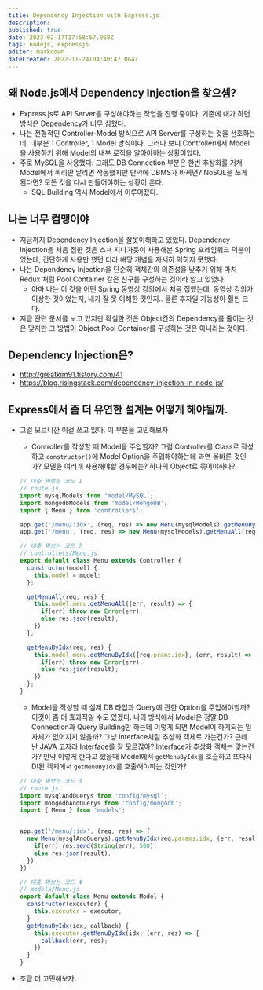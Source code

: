 ```yaml
---
title: Dependency Injection with Express.js
description: 
published: true
date: 2023-02-17T17:58:57.968Z
tags: nodejs, expressjs
editor: markdown
dateCreated: 2022-11-24T04:40:47.064Z
---
```


## 왜 Node.js에서 Dependency Injection을 찾으셈?
- Express.js로 API Server를 구성해야하는 작업을 진행 중이다. 기존에 내가 하던 방식은 Dependency가 너무 심했다.
- 나는 전형적인 Controller-Model 방식으로 API Server를 구성하는 것을 선호하는데, 대부분 1 Controller, 1 Model 방식이다. 그러다 보니 Controller에서 Model을 사용하기 위해 Model의 내부 로직을 알아야하는 상황이었다.
- 주로 MySQL을 사용했다. 그래도 DB Connection 부분은 한번 추상화를 거쳐 Model에서 쿼리만 날리면 작동했지만 만약에 DBMS가 바뀌면? NoSQL을 쓰게 된다면? 모든 것을 다시 만들어야하는 상황이 온다.
  - SQL Building 역시 Model에서 이루어졌다.

## 나는 너무 컴맹이야
- 지금까지 Dependency Injection을 잘못이해하고 있었다. Dependency Injection을 처음 접한 것은 스쳐 지나가듯이 사용해본 Spring 프레임워크 덕분이었는데, 간단하게 사용만 했던 터라 해당 개념을 자세히 익히지 못했다.
- 나는 Dependency Injection을 단순히 객체간의 의존성을 낮추기 위해 마치 Redux 처럼 Pool Container 같은 친구를 구성하는 것이라 알고 있었다.
  - 아마 나는 이 것을 어떤 Spring 동영상 강의에서 처음 접했는데, 동영상 강의가 이상한 것이었는지, 내가 잘 못 이해한 것인지.. 물론 후자일 가능성이 훨씬 크다.
- 지금 관련 문서를 보고 있지만 확실한 것은 Object간의 Dependency를 줄이는 것은 맞지만 그 방법이 Object Pool Container를 구성하는 것은 아니라는 것이다.

## Dependency Injection은?
- http://greatkim91.tistory.com/41
- https://blog.risingstack.com/dependency-injection-in-node-js/

## Express에서 좀 더 유연한 설계는 어떻게 해야될까.
- 그걸 모르니깐 이걸 쓰고 있다. 이 부분을 고민해보자
  - Controller를 작성할 때 Model을 주입할까? 그럼 Controller를 Class로 작성하고 `constructor()`에 Model Option을 주입해야하는데 과연 올바른 것인가? 모델을 여러개 사용해야할 경우에는? 하나의 Object로 묶어야하나?

  ```javascript
  // 대충 짜보는 코드 1
  // route.js
  import mysqlModels from 'model/MySQL';
  import mongodbModels from 'model/MongoDB';
  import { Menu } from 'controllers';

  app.get('/menu/:idx', (req, res) => new Menu(mysqlModels).getMenuByIdx(req, res));
  app.get('/menu', (req, res) => new Menu(mysqlModels).getMenuAll(req, res));
  ```

  ```javascript
  // 대충 짜보는 코드 2
  // controllers/Menu.js
  export default class Menu extends Controller {
    constructor(model) {
      this.model = model;
    };

    getMenuAll(req, res) {
      this.model.menu.getMenuAll((err, result) => {
        if(err) throw new Error(err);
        else res.json(result);        
      })
    };

    getMenuByIdx(req, res) {
      this.model.menu.getMenuByIdx({req.prams.idx}, (err, result) => {
        if(err) throw new Error(err);
        else res.json(result);
      })
    };
  }
  ```

  - Model을 작성할 때 실제 DB 타입과 Query에 관한 Option을 주입해야할까? 이것이 좀 더 효과적일 수도 있겠다. 나의 방식에서 Model은 정말 DB Connection과 Query Building만 하는데 이렇게 되면 Model이 하게되는 일 자체가 없어지지 않을까? 그냥 Interface처럼 추상화 객체로 가는건가? 근데 난 JAVA 고자라 Interface를 잘 모르잖아? Interface가 추상화 객체는 맞는건가? 만약 이렇게 한다고 했을때 Model에서 `getMenuByIdx`를 호출하고 또다시 DI된 객체에서 `getMenuByIdx`를 호출해야하는 것인가?

  ```javascript
  // 대충 짜보는 코드 3
  // route.js
  import mysqlAndQuerys from 'config/mysql';
  import mongodbAndQuerys from 'config/mongodb';
  import { Menu } from 'models';


  app.get('/menu/:idx', (req, res) => {
    new Menu(mysqlAndQuerys).getMenuByIdx(req.params.idx, (err, result) => {
      if(err) res.send(String(err), 500);
      else res.json(result);
    })
  })
  ```

  ```javascript
  // 대충 짜보는 코드 4
  // models/Menu.js
  export default class Menu extends Model {
    constructor(executor) {
      this.executer = executor;
    }
    getMenuByIdx(idx, callback) {
      this.executer.getMenuByIdx(idx, (err, res) => {
        callback(err, res);
      })
    }
  }
  ```
- 조금 더 고민해보자.
